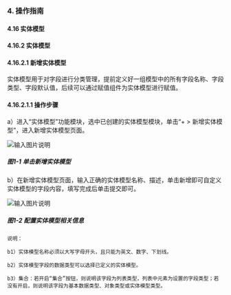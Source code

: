 ### 4. 操作指南

#### 4.16 实体模型

#### 4.16.2 实体模型

#### 4.16.2.1 新增实体模型

实体模型用于对字段进行分类管理，提前定义好一组模型中的所有字段名称、字段类型、字段默认值，后续可以通过赋值组件为实体模型进行赋值。

#### 4.16.2.1.1 操作步骤

a）进入“实体模型”功能模块，选中已创建的实体模型模块，单击“+ > 新增实体模型”，进入新增实体模型页面。

![输入图片说明](../../../../../images/SoFlu%EF%BC%88%E5%90%8E%E7%AB%AF%EF%BC%89%E5%BC%80%E5%8F%91%E5%B9%B3%E5%8F%B0/1.%20%E6%9C%80%E6%96%B0%E7%89%88%E6%9C%AC%20-%20%E6%9B%B4%E6%96%B0%E6%97%A5%E6%9C%9F%20-%202022.10.08/4.%20%E6%93%8D%E4%BD%9C%E6%8C%87%E5%8D%97/16.%20%E5%AE%9E%E4%BD%93%E6%A8%A1%E5%9E%8B/2.%20%E5%AE%9E%E4%BD%93%E6%A8%A1%E5%9E%8B/image.png)

##### 图1-1 单击新增实体模型

b）在新增实体模型页面，输入正确的实体模型名称、描述，单击新增即可自定义实体模型的字段内容，填写完成后单击提交即可。

![输入图片说明](../../../../../images/SoFlu%EF%BC%88%E5%90%8E%E7%AB%AF%EF%BC%89%E5%BC%80%E5%8F%91%E5%B9%B3%E5%8F%B0/1.%20%E6%9C%80%E6%96%B0%E7%89%88%E6%9C%AC%20-%20%E6%9B%B4%E6%96%B0%E6%97%A5%E6%9C%9F%20-%202022.10.08/4.%20%E6%93%8D%E4%BD%9C%E6%8C%87%E5%8D%97/16.%20%E5%AE%9E%E4%BD%93%E6%A8%A1%E5%9E%8B/2.%20%E5%AE%9E%E4%BD%93%E6%A8%A1%E5%9E%8B/1-2.png)

##### 图1-2 配置实体模型相关信息

```
说明：

b1）实体模型名称必须以大写字母开头，且只能为英文、数字、下划线。

b2）实体模型字段的数据类型可以选择已定义的实体模型。

b3）集合：若开启“集合”按钮，则说明该字段为列表类型，列表中元素为设置的字段类型；若没有开启，则说明该字段为基本数据类型、对象类型或实体模型类型。
```
